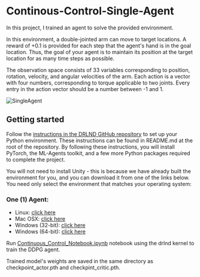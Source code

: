 # Continous-Control-Single-Agent

In this project, I trained an agent to solve the provided environment.

In this environment, a double-jointed arm can move to target locations. A reward of +0.1 is provided for each step that the agent's hand is in the goal location. Thus, the goal of your agent is to maintain its position at the target location for as many time steps as possible.

The observation space consists of 33 variables corresponding to position, rotation, velocity, and angular velocities of the arm. Each action is a vector with four numbers, corresponding to torque applicable to two joints. Every entry in the action vector should be a number between -1 and 1.

![SingleAgent](https://user-images.githubusercontent.com/29640816/64810838-641df000-d559-11e9-8f5f-4a8cbd5206ee.gif)

## Getting started

 Follow the [instructions in the DRLND GitHub repository](https://github.com/udacity/deep-reinforcement-learning#dependencies) to set up your Python environment. These instructions can be found in README.md at the root of the repository. By following these instructions, you will install PyTorch, the ML-Agents toolkit, and a few more Python packages required to complete the project.
 
 You will not need to install Unity - this is because we have already built the environment for you, and you can download it from one of the links below. You need only select the environment that matches your operating system:
 
 ### One (1) Agent:
 
 - Linux: [click here](https://s3-us-west-1.amazonaws.com/udacity-drlnd/P2/Reacher/one_agent/Reacher_Linux.zip)
 - Mac OSX: [click here](https://s3-us-west-1.amazonaws.com/udacity-drlnd/P2/Reacher/one_agent/Reacher.app.zip)
 - Windows (32-bit): [click here](https://s3-us-west-1.amazonaws.com/udacity-drlnd/P2/Reacher/one_agent/Reacher_Windows_x86.zip)
 - Windows (64-bit): [click here](https://s3-us-west-1.amazonaws.com/udacity-drlnd/P2/Reacher/one_agent/Reacher_Windows_x86_64.zip)
 
 Run [Continuous_Control_Notebook.ipynb](https://github.com/forfireonly/Continous-Control-Single-Agent/blob/master/Continuous_Control_Notebook.ipynb)
 notebook using the drlnd kernel to train the DDPG agent.
 
 Trained model's weights are saved in the same directory as checkpoint_actor.pth and checkpint_critic.pth.

